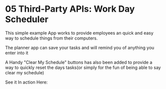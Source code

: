 # 05 Third-Party APIs: Work Day Scheduler
This simple example App works to provide employees an quick and easy way to schedule things from their computers. 

The planner app can save your tasks and will remind you of anything you enter into it

A Handy "Clear My Schedule" buttons has also been added to provide a way to quickly reset the days tasks(or simply for the fun of being able to say clear my schedule)

See it In action Here:
